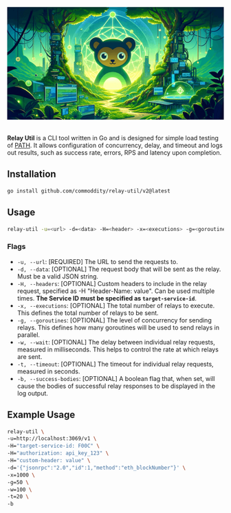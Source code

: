 <div align="center">
    <img src="https://github.com/commoddity/relay-util/blob/main/.github/relay-util.png?raw=true" alt="Relay Util logo" width="600"/>
    <br/>
</div>
<br/>

**Relay Util** is a CLI tool written in Go and is designed for simple load testing of [PATH](https://path.grove.city/). It allows configuration of concurrency, delay, and timeout and logs out results, such as success rate, errors, RPS and latency upon completion. 

## Installation

```bash
go install github.com/commoddity/relay-util/v2@latest
```

## Usage

```bash
relay-util -u=<url> -d=<data> -H=<header> -x=<executions> -g=<goroutines> -w=<wait> -t=<timeout> [-b] 
```

### Flags

- `-u, --url`: [REQUIRED] The URL to send the requests to.
- `-d, --data`: [OPTIONAL] The request body that will be sent as the relay. Must be a valid JSON string.
- `-H, --headers`: [OPTIONAL] Custom headers to include in the relay request, specified as -H "Header-Name: value". Can be used multiple times. **The Service ID must be specified as `target-service-id`**.
- `-x, --executions`: [OPTIONAL] The total number of relays to execute. This defines the total number of relays to be sent.
- `-g, --goroutines`: [OPTIONAL] The level of concurrency for sending relays. This defines how many goroutines will be used to send relays in parallel.
- `-w, --wait`: [OPTIONAL] The delay between individual relay requests, measured in milliseconds. This helps to control the rate at which relays are sent.
- `-t, --timeout`: [OPTIONAL] The timeout for individual relay requests, measured in seconds.
- `-b, --success-bodies`: [OPTIONAL] A boolean flag that, when set, will cause the bodies of successful relay responses to be displayed in the log output.

## Example Usage

```bash
relay-util \
-u=http://localhost:3069/v1 \
-H="target-service-id: F00C" \
-H="authorization: api_key_123" \
-H="custom-header: value" \
-d='{"jsonrpc":"2.0","id":1,"method":"eth_blockNumber"}' \
-x=1000 \
-g=50 \
-w=100 \
-t=20 \
-b
```
